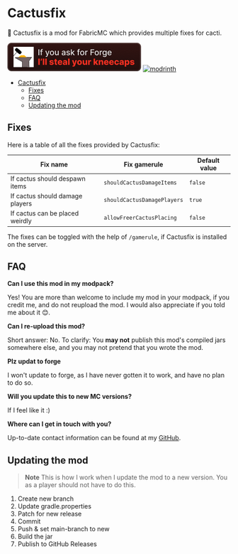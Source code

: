 # Cactusfix

🌵 Cactusfix is a mod for FabricMC which provides multiple fixes for cacti.

![fabric](https://github.com/Erb3/Cactusfix/blob/1.20.x/assets/forge_64h.png?raw=true)
[![modrinth](https://cdn.jsdelivr.net/npm/@intergrav/devins-badges@3/assets/cozy/available/modrinth_vector.svg)](https://modrinth.com/mod/cactusfix)

<!-- TOC -->
* [Cactusfix](#cactusfix)
  * [Fixes](#fixes)
  * [FAQ](#faq)
  * [Updating the mod](#updating-the-mod)
<!-- TOC -->

## Fixes

Here is a table of all the fixes provided by Cactusfix:

| Fix name                        | Fix gamerule                | Default value |
|---------------------------------|-----------------------------|---------------|
| If cactus should despawn items  | `shouldCactusDamageItems`   | `false`       |
| If cactus should damage players | `shouldCactusDamagePlayers` | `true`        |
| If cactus can be placed weirdly | `allowFreerCactusPlacing`   | `false`       |

The fixes can be toggled with the help of `/gamerule`, if Cactusfix is installed on the server.

## FAQ

**Can I use this mod in my modpack?**

Yes! You are more than welcome to include my mod in your modpack, if you credit me, and do not reupload the mod.
I would also appreciate if you told me about it 😊.

**Can I re-upload this mod?**

Short answer: No.
To clarify: You **may not** publish this mod's compiled jars somewhere else, and you may not pretend that you wrote the
mod.

**Plz updat to forge**

I won't update to forge, as I have never gotten it to work, and have no plan to do so.

**Will you update this to new MC versions?**

If I feel like it :)

**Where can I get in touch with you?**

Up-to-date contact information can be found at my [GitHub](https://github.com/Erb3/Erb3/blob/main/README.md).

## Updating the mod

> **Note**
> This is how I work when I update the mod to a new version.
> You as a player should not have to do this.

1. Create new branch
2. Update gradle.properties
3. Patch for new release
4. Commit
5. Push & set main-branch to new
6. Build the jar
7. Publish to GitHub Releases
